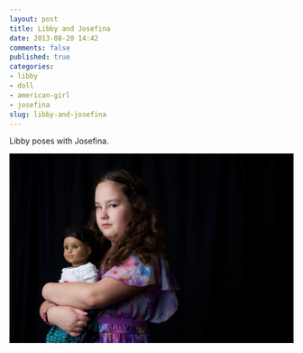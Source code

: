 ```yaml
---
layout: post
title: Libby and Josefina
date: 2013-08-20 14:42
comments: false
published: true
categories:
- libby
- doll
- american-girl
- josefina
slug: libby-and-josefina
---
```

Libby poses with Josefina.

![Libby and Josephine](/assets/images/2013/2013-05-05/libby-and-josephine-2013-05-05-at-08-40-03.jpg)
